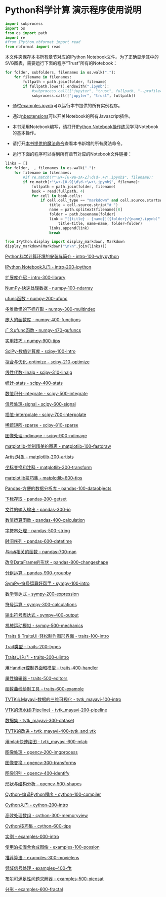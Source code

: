 
# Python科学计算 演示程序使用说明


```python
import subprocess
import os
from os import path
import re
#from IPython.nbformat import read
from nbformat import read
```

本文件夹保存本书所有章节对应的IPython Notebook文件。为了正确显示其中的SVG图表，需要运行下面的程序“Trust”所有的Notebook：


```python
for folder, subfolders, filenames in os.walk("."):
    for filename in filenames:
        fullpath = path.join(folder, filename)
        if fullpath.lower().endswith(".ipynb"):
            #subprocess.call(["jupyter", "trust", fullpath, "--profile=scipybook2"])
            subprocess.call(["jupyter", "trust", fullpath])
```

* 通过[examples.ipynb](examples.ipynb)可以运行本书提供的所有实例程序。

* 通过[nbextensions](../../nbextensions/)可以开关Notebook的所有Javascript插件。

* 本书采用Notebook编写，请打开[IPython Notebook操作练习](01-intro/notebook-train.ipynb)学习Notebook的基本操作。

* 请打开[本书提供的魔法命令](01-intro/scpy2-magics.ipynb)查看本书新增的所有魔法命令。

* 运行下面的程序可以得到所有章节对应的Notebook文件链接：


```python
links = []
for folder, _, filenames in os.walk("."):
    for filename in filenames:
        #if re.match(r"\w+-[0-9a-zA-Z]\d\d-.+?\.ipynb$", filename):
        if re.match(r"\w+-[0-9]\d\d-+\w+\.ipynb$", filename):
            fullpath = path.join(folder, filename)
            book = read(fullpath, 4)
            for cell in book.cells:
                if cell.cell_type == "markdown" and cell.source.startswith("#"):
                    title = cell.source.strip("# ")
                    name = path.splitext(filename)[0]
                    folder = path.basename(folder)
                    link = "[{title} - {name}]({folder}/{name}.ipynb)".format(
                        title=title, name=name, folder=folder)
                    links.append(link)
                    break

from IPython.display import display_markdown, Markdown
display_markdown(Markdown("\n\n".join(links)))
```


[Python科学计算环境的安装与简介 - intro-100-whypython](01-intro/intro-100-whypython.ipynb)

[IPython Notebook入门 - intro-200-ipython](01-intro/intro-200-ipython.ipynb)

[扩展库介绍 - intro-300-library](01-intro/intro-300-library.ipynb)

[NumPy-快速处理数据 - numpy-100-ndarray](02-numpy/numpy-100-ndarray.ipynb)

[ufunc函数 - numpy-200-ufunc](02-numpy/numpy-200-ufunc.ipynb)

[多维数组的下标存取 - numpy-300-mulitindex](02-numpy/numpy-300-mulitindex.ipynb)

[庞大的函数库 - numpy-400-functions](02-numpy/numpy-400-functions.ipynb)

[广义ufunc函数 - numpy-470-gufuncs](02-numpy/numpy-470-gufuncs.ipynb)

[实用技巧 - numpy-900-tips](02-numpy/numpy-900-tips.ipynb)

[SciPy-数值计算库 - scipy-100-intro](03-scipy/scipy-100-intro.ipynb)

[拟合与优化-optimize - scipy-210-optimize](03-scipy/scipy-210-optimize.ipynb)

[线性代数-linalg - scipy-310-linalg](03-scipy/scipy-310-linalg.ipynb)

[统计-stats - scipy-400-stats](03-scipy/scipy-400-stats.ipynb)

[数值积分-integrate - scipy-500-integrate](03-scipy/scipy-500-integrate.ipynb)

[信号处理-signal - scipy-600-signal](03-scipy/scipy-600-signal.ipynb)

[插值-interpolate - scipy-700-interpolate](03-scipy/scipy-700-interpolate.ipynb)

[稀疏矩阵-sparse - scipy-810-sparse](03-scipy/scipy-810-sparse.ipynb)

[图像处理-ndimage - scipy-900-ndimage](03-scipy/scipy-900-ndimage.ipynb)

[matplotlib-绘制精美的图表 - matplotlib-100-fastdraw](04-matplotlib/matplotlib-100-fastdraw.ipynb)

[Artist对象 - matplotlib-200-artists](04-matplotlib/matplotlib-200-artists.ipynb)

[坐标变换和注释 - matplotlib-300-transform](04-matplotlib/matplotlib-300-transform.ipynb)

[matplotlib技巧集 - matplotlib-600-tips](04-matplotlib/matplotlib-600-tips.ipynb)

[Pandas-方便的数据分析库 - pandas-100-dataobjects](05-pandas/pandas-100-dataobjects.ipynb)

[下标存取 - pandas-200-getset](05-pandas/pandas-200-getset.ipynb)

[文件的输入输出 - pandas-300-io](05-pandas/pandas-300-io.ipynb)

[数值运算函数 - pandas-400-calculation](05-pandas/pandas-400-calculation.ipynb)

[字符串处理 - pandas-500-string](05-pandas/pandas-500-string.ipynb)

[时间序列 - pandas-600-datetime](05-pandas/pandas-600-datetime.ipynb)

[与`NaN`相关的函数 - pandas-700-nan](05-pandas/pandas-700-nan.ipynb)

[改变DataFrame的形状 - pandas-800-changeshape](05-pandas/pandas-800-changeshape.ipynb)

[分组运算 - pandas-900-groupby](05-pandas/pandas-900-groupby.ipynb)

[SymPy-符号运算好帮手 - sympy-100-intro](06-sympy/sympy-100-intro.ipynb)

[数学表达式 - sympy-200-expression](06-sympy/sympy-200-expression.ipynb)

[符号运算 - sympy-300-calculations](06-sympy/sympy-300-calculations.ipynb)

[输出符号表达式 - sympy-400-output](06-sympy/sympy-400-output.ipynb)

[机械运动模拟 - sympy-500-mechanics](06-sympy/sympy-500-mechanics.ipynb)

[Traits & TraitsUI-轻松制作图形界面 - traits-100-intro](07-traits/traits-100-intro.ipynb)

[Trait类型 - traits-200-types](07-traits/traits-200-types.ipynb)

[TraitsUI入门 - traits-300-uiintro](07-traits/traits-300-uiintro.ipynb)

[用Handler控制界面和模型 - traits-400-handler](07-traits/traits-400-handler.ipynb)

[属性编辑器 - traits-500-editors](07-traits/traits-500-editors.ipynb)

[函数曲线绘制工具 - traits-600-example](07-traits/traits-600-example.ipynb)

[TVTK与Mayavi-数据的三维可视化 - tvtk_mayavi-100-intro](08-tvtk_mayavi/tvtk_mayavi-100-intro.ipynb)

[VTK的流水线(Pipeline) - tvtk_mayavi-200-pipeline](08-tvtk_mayavi/tvtk_mayavi-200-pipeline.ipynb)

[数据集 - tvtk_mayavi-300-dataset](08-tvtk_mayavi/tvtk_mayavi-300-dataset.ipynb)

[TVTK的改进 - tvtk_mayavi-400-tvtk_and_vtk](08-tvtk_mayavi/tvtk_mayavi-400-tvtk_and_vtk.ipynb)

[用mlab快速绘图 - tvtk_mayavi-600-mlab](08-tvtk_mayavi/tvtk_mayavi-600-mlab.ipynb)

[图像处理 - opencv-200-imgprocess](09-opencv/opencv-200-imgprocess.ipynb)

[图像变换 - opencv-300-transforms](09-opencv/opencv-300-transforms.ipynb)

[图像识别 - opencv-400-identify](09-opencv/opencv-400-identify.ipynb)

[形状与结构分析 - opencv-500-shapes](09-opencv/opencv-500-shapes.ipynb)

[Cython-编译Python程序 - cython-100-compiler](10-cython/cython-100-compiler.ipynb)

[Cython入门 - cython-200-intro](10-cython/cython-200-intro.ipynb)

[高效处理数组 - cython-300-memoryview](10-cython/cython-300-memoryview.ipynb)

[Cython技巧集 - cython-600-tips](10-cython/cython-600-tips.ipynb)

[实例 - examples-000-intro](11-examples/examples-000-intro.ipynb)

[使用泊松混合合成图像 - examples-100-possion](11-examples/examples-100-possion.ipynb)

[推荐算法 - examples-300-movielens](11-examples/examples-300-movielens.ipynb)

[频域信号处理 - examples-400-fft](11-examples/examples-400-fft.ipynb)

[布尔可满足性问题求解器 - examples-500-picosat](11-examples/examples-500-picosat.ipynb)

[分形 - examples-600-fractal](11-examples/examples-600-fractal.ipynb)



```python

```
